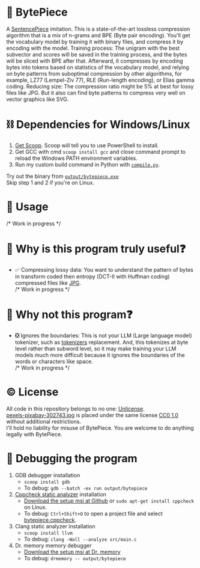 # 🎉 BytePiece
A [SentencePiece](https://github.com/google/sentencepiece) imitation. This is a state-of-the-art lossless compression algorithm that is a mix of n-grams and BPE (Byte pair encoding). You'll get the vocabulary model by training it with binary files, and compress it by encoding with the model. Training process: The unigram with the best subvector and scores will be saved in the training process, and the bytes will be sliced with BPE after that. Afterward, it compresses by encoding bytes into tokens based on statistics of the vocabulary model, and relying on byte patterns from suboptimal compression by other algorithms, for example, LZ77 (Lempel-Ziv 77), RLE (Run-length encoding), or Elias gamma coding. Reducing size: The compression ratio might be 5% at best for lossy files like JPG. But it also can find byte patterns to compress very well on vector graphics like SVG.  

# ⛓️ Dependencies for Windows/Linux
1.	[Get Scoop](https://scoop.sh/). Scoop will tell you to use PowerShell to install.  
2.	Get GCC with cmd `scoop install gcc` and close command prompt to reload the Windows PATH environment variables.  
3.	Run my custom build command in Python with [`compile.py`](compile.py).  

Try out the binary from [`output/bytepiece.exe`](output/bytepiece.exe)  
Skip step 1 and 2 if you're on Linux.  

# 🔧 Usage
/* Work in progress */

# 🧲 Why is this program truly useful❓
- ✅ Compressing lossy data: You want to understand the pattern of bytes in transform coded then entropy (DCT-II with Huffman coding) compressed files like [JPG](https://en.wikipedia.org/wiki/JPEG#JPEG_codec_example).  
/* Work in progress */

# 🗿 Why not this program❓
- ❎ Ignores the boundaries: This is not your LLM (Large language model) tokenizer, such as [tokenizers](https://github.com/huggingface/tokenizers) replacement. And, this tokenizes at byte level rather than subword level, so it may make training your LLM models much more difficult because it ignores the boundaries of the words or characters like space.  
/* Work in progress */

# ©️ License
All code in this repository belongs to no one: [Unlicense](UNLICENSE).  
[pexels-pixabay-302743.jpg](pexels-pixabay-302743.jpg) is placed under the same license [CC0 1.0](https://creativecommons.org/publicdomain/zero/1.0/) without additional restrictions.  
I'll hold no liability for misuse of BytePiece. You are welcome to do anything legally with BytePiece.  

# 🤔 Debugging the program
1.	GDB debugger installation  
	-	`scoop install gdb`  
	-	To debug: `gdb --batch -ex run output/bytepiece`  
2.	[Cppcheck static analyzer](https://cppcheck.net/) installation
	-	[Download the setup msi at Github](https://github.com/danmar/cppcheck/releases/) or `sudo apt-get install cppcheck` on Linux.  
	-	To debug: `Ctrl+Shift+O` to open a project file and select [bytepiece.cppcheck](bytepiece.cppcheck).  
3.	Clang static analyzer installation  
	-	`scoop install llvm`  
	-	To debug: `clang -Wall --analyze src/main.c`  
4.	Dr. memory memory debugger
	-	[Download the setup msi at Dr. memory](https://drmemory.org/page_download.html)
	-	To debug: `drmemory -- output/bytepiece`  
